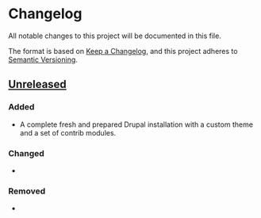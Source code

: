 # Changelog

All notable changes to this project will be documented in this file.

The format is based on [Keep a Changelog](https://keepachangelog.com/en/1.0.0/),
and this project adheres to [Semantic Versioning](https://semver.org/spec/v2.0.0.html).

## [Unreleased]

### Added

- A complete fresh and prepared Drupal installation with a custom theme and a set of contrib modules.

### Changed

-

### Removed

-

[unreleased]: https://github.com/VENDOR/REPOSITORY/compare/FIRST_COMMIT...HEAD
